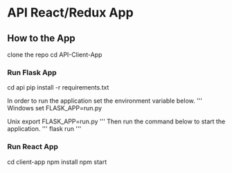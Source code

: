 # API React/Redux App 

## How to  the App ##
clone the repo
cd  API-Client-App
### Run Flask App ###
cd api
pip install -r requirements.txt

In order to run the application set the environment variable below.
'''
Windows
set FLASK_APP=run.py

Unix
export FLASK_APP=run.py
'''
Then run the command below to start the application.
'''
flask run
'''

### Run React App ###
cd client-app
npm install
npm start
